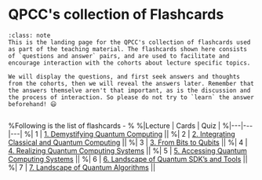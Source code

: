 # QPCC's collection of Flashcards

```{admonition} About flashcards
:class: note
This is the landing page for the QPCC's collection of flashcards used as part of the teaching material. The flashcards shown here consists of `questions and answer` pairs, and are used to facilitate and encourage interaction with the cohorts about lecture specific topics.

We will display the questions, and first seek answers and thoughts from the cohorts, then we will reveal the answers later. Remember that the answers themselve aren't that important, as is the discussion and the process of interaction. So please do not try to `learn` the answer beforehand! 😃
```

```{tableofcontents}
```



%Following is the list of flashcards -
%
%|Lecture | Cards | Quiz |
%|---|---|---|
%| 1 | [1. Demystifying Quantum Computing](./material/cards-1.ipynb) ||
%| 2 | [2. Integrating Classical and Quantum Computing](./material/cards-2.ipynb) ||
%| 3 | [3. From Bits to Qubits](./material/cards-3.ipynb) ||
%| 4 | [4. Realizing Quantum Computing Systems](./material/cards-4.ipynb) ||
%| 5 | [5. Accessing Quantum Computing Systems](./material/cards-5.ipynb) ||
%| 6 | [6. Landscape of Quantum SDK’s and Tools](./material/cards-6.ipynb) ||
%| 7 | [7. Landscape of Quantum Algorithms](./material/cards-7.ipynb) ||
